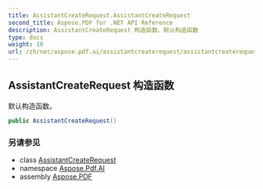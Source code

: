 ```yaml
---
title: AssistantCreateRequest.AssistantCreateRequest
second_title: Aspose.PDF for .NET API Reference
description: AssistantCreateRequest 构造函数。默认构造函数
type: docs
weight: 10
url: /zh/net/aspose.pdf.ai/assistantcreaterequest/assistantcreaterequest/
---
```

## AssistantCreateRequest 构造函数

默认构造函数。

```csharp
public AssistantCreateRequest()
```

### 另请参见

* class [AssistantCreateRequest](../)
* namespace [Aspose.Pdf.AI](../../../aspose.pdf.ai/)
* assembly [Aspose.PDF](../../../)
